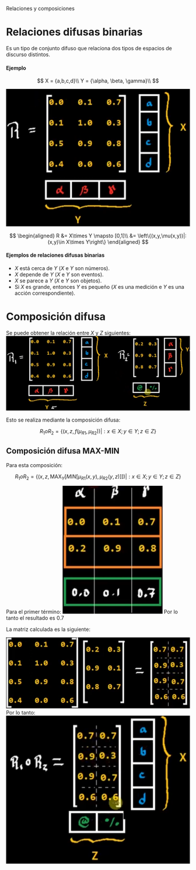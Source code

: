 Relaciones y composiciones

# Relaciones difusas binarias
Es un tipo de conjunto difuso que relaciona dos tipos de espacios de discurso distintos.
#### Ejemplo

$$
X = {a,b,c,d}\\
Y = {\alpha, \beta, \gamma}\\
$$

![ff0e9d4d8c1ce07a802a21d031490b72.png](../../img/99745fa0b65245f78318b6db6eeef422.png)

$$
\begin{aligned}
R &= X\times Y \mapsto [0,1]\\
&= \left\{(x,y,\mu(x,y))|: (x,y)\in X\times Y\right\}
\end{aligned}
$$


#### Ejemplos de relaciones difusas binarias
* $X$ está cerca de $Y$ ($X$ e $Y$ son números).
* $X$ depende de $Y$ ($X$ e $Y$ son eventos).
* $X$ se parece a $Y$ ($X$ e $Y$ son objetos).
* Si $X$ es grande, entonces $Y$ es pequeño ($X$ es una medición e $Y$ es una acción correspondiente).

# Composición difusa
Se puede obtener la relación entre $X$ y $Z$ siguientes:
![963ac95500a4e9cb5e629bed73c50257.png](../../img/c200ddc5a30a4596bd197e342f7614db.png)

Esto se realiza mediante la composición difusa:

$$
R_1 o R_2 = \left\{(x,z,f(\mu_{R1},\mu_{R2}))|:x\in X;y\in Y;z \in Z\right\}
$$

## Composición difusa MAX-MIN
Para esta composición:

$$
R_1 o R_2 = \left\{(x,z,\text{MAX}_Y\left[MIN[\mu_{R1}(x,y),\mu_{R2}(y,z)]\right])|:x\in X;y\in Y;z \in Z\right\}
$$

Para el primer término:
![dce56a4bc7a1c7035c44f027e66ca60d.png](../../img/631030e10bbf4b4cb1b85509232c4b3e.png)
Por lo tanto el resultado es 0.7

La matriz calculada es la siguiente:

![fee199dcac360eb7615910fa19ac8c16.png](../../img/bafaaccbe04142549991952ae39d536f.png)
Por lo tanto:
![8e0e8d6f475982869ac8773fe5180dea.png](../../img/a5e3475513f741799cedbf90766b8727.png)